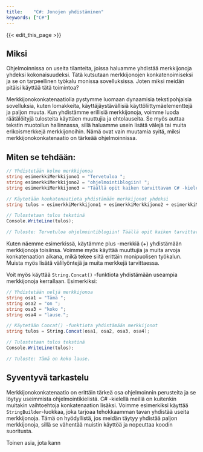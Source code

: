 ```yaml
---
title:    "C#: Jonojen yhdistäminen"
keywords: ["C#"]
---
```


{{< edit_this_page >}}

## Miksi

Ohjelmoinnissa on useita tilanteita, joissa haluamme yhdistää merkkijonoja yhdeksi kokonaisuudeksi. Tätä kutsutaan merkkijonojen konkatenoimiseksi ja se on tarpeellinen työkalu monissa sovelluksissa. Joten miksi meidän pitäisi käyttää tätä toimintoa? 

Merkkijonokonkatenaatiolla pystymme luomaan dynaamisia tekstipohjaisia sovelluksia, kuten lomakkeita, käyttäjäystävällisiä käyttöliittymäelementtejä ja paljon muuta. Kun yhdistämme erillisiä merkkijonoja, voimme luoda räätälöityjä tulosteita käyttäen muuttujia ja ehtolauseita. Se myös auttaa tekstin muotoilun hallinnassa, sillä haluamme usein lisätä välejä tai muita erikoismerkkejä merkkijonoihin. Nämä ovat vain muutamia syitä, miksi merkkijonokonkatenaatio on tärkeää ohjelmoinnissa.

## Miten se tehdään: 

```C#
// Yhdistetään kolme merkkijonoa
string esimerkkiMerkkijono1 = "Tervetuloa ";
string esimerkkiMerkkijono2 = "ohjelmointiblogiin! ";
string esimerkkiMerkkijono3 = "Täällä opit kaiken tarvittavan C# -kielestä.";

// Käytetään konkatenaatiota yhdistämään merkkijonot yhdeksi
string tulos = esimerkkiMerkkijono1 + esimerkkiMerkkijono2 + esimerkkiMerkkijono3;

// Tulostetaan tulos tekstinä
Console.WriteLine(tulos);

// Tuloste: Tervetuloa ohjelmointiblogiin! Täällä opit kaiken tarvittavan C# -kielestä.
```
 
Kuten näemme esimerkissä, käytämme plus -merkkiä (+) yhdistämään merkkijonoja toisiinsa. Voimme myös käyttää muuttujia ja muita arvoja konkatenaation aikana, mikä tekee siitä erittäin monipuolisen työkalun. Muista myös lisätä välilyöntejä ja muita merkkejä tarvittaessa.

Voit myös käyttää `String.Concat()` -funktiota yhdistämään useampia merkkijonoja kerrallaan. Esimerkiksi:

```C#
// Yhdistetään neljä merkkijonoa
string osa1 = "Tämä ";
string osa2 = "on ";
string osa3 = "koko ";
string osa4 = "lause.";

// Käytetään Concat() -funktiota yhdistämään merkkijonot
string tulos = String.Concat(osa1, osa2, osa3, osa4);

// Tulostetaan tulos tekstinä
Console.WriteLine(tulos);

// Tuloste: Tämä on koko lause.
```

## Syventyvä tarkastelu

Merkkijonokonkatenaatio on erittäin tärkeä osa ohjelmoinnin perusteita ja se löytyy useimmista ohjelmointikielistä. C# -kielellä meillä on kuitenkin muitakin vaihtoehtoja konkatenaation lisäksi. Voimme esimerkiksi käyttää `StringBuilder`-luokkaa, joka tarjoaa tehokkaamman tavan yhdistää useita merkkijonoja. Tämä on hyödyllistä, jos meidän täytyy yhdistää paljon merkkijonoja, sillä se vähentää muistin käyttöä ja nopeuttaa koodin suoritusta. 

Toinen asia, jota kann